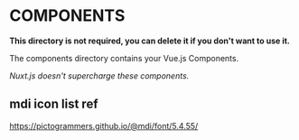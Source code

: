 # COMPONENTS

**This directory is not required, you can delete it if you don't want to use it.**

The components directory contains your Vue.js Components.

_Nuxt.js doesn't supercharge these components._


## mdi icon list ref

https://pictogrammers.github.io/@mdi/font/5.4.55/